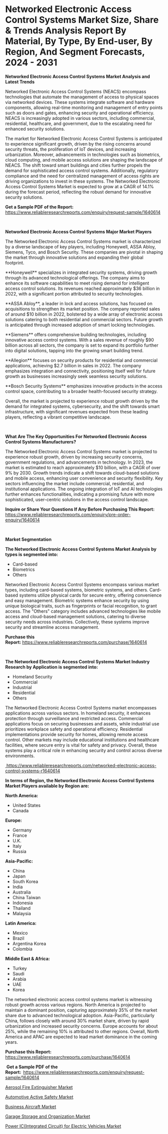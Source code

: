 <p><h1>Networked Electronic Access Control Systems Market Size, Share & Trends Analysis Report By Material, By Type, By End-user, By Region, And Segment Forecasts, 2024 - 2031</h1></p><p><strong>Networked Electronic Access Control Systems Market Analysis and Latest Trends</strong></p>
<p><p>Networked Electronic Access Control Systems (NEACS) encompass technologies that automate the management of access to physical spaces via networked devices. These systems integrate software and hardware components, allowing real-time monitoring and management of entry points such as doors and gates, enhancing security and operational efficiency. NEACS is increasingly adopted in various sectors, including commercial, residential, healthcare, and government, due to the escalating need for enhanced security solutions.</p><p>The market for Networked Electronic Access Control Systems is anticipated to experience significant growth, driven by the rising concerns around security threats, the proliferation of IoT devices, and increasing urbanization. Moreover, advancements in technologies such as biometrics, cloud computing, and mobile access solutions are shaping the landscape of NEACS. The shift toward smart buildings and cities further propels the demand for sophisticated access control systems. Additionally, regulatory compliance and the need for centralized management of access rights are driving organizations to invest in these systems. The Networked Electronic Access Control Systems Market is expected to grow at a CAGR of 14.1% during the forecast period, reflecting the robust demand for innovative security solutions.</p></p>
<p><strong>Get a Sample PDF of the Report:&nbsp;</strong> <a href="https://www.reliableresearchreports.com/enquiry/request-sample/1640614?utm_campaign=32&utm_medium=2&utm_source=Github&utm_content=ia&utm_term=25092024&utm_id=networked-electronic-access-control-systems">https://www.reliableresearchreports.com/enquiry/request-sample/1640614</a></p>
<p>&nbsp;</p>
<p><strong>Networked Electronic Access Control Systems Major Market Players</strong></p>
<p><p>The Networked Electronic Access Control Systems market is characterized by a diverse landscape of key players, including Honeywell, ASSA Abloy, Siemens, Tyco, and Bosch Security. These companies are pivotal in shaping the market through innovative solutions and expanding their global footprint.</p><p>**Honeywell** specializes in integrated security systems, driving growth through its advanced technological offerings. The company aims to enhance its software capabilities to meet rising demand for intelligent access control solutions. Its revenues reached approximately $36 billion in 2022, with a significant portion attributed to security technologies.</p><p>**ASSA Abloy**, a leader in lock and access solutions, has focused on acquisitions to strengthen its market position. The company reported sales of around $10 billion in 2022, bolstered by a wide array of electronic access solutions catering to both residential and commercial sectors. Future growth is anticipated through increased adoption of smart locking technologies.</p><p>**Siemens** offers comprehensive building technologies, including innovative access control systems. With a sales revenue of roughly $90 billion across all sectors, the company is set to expand its portfolio further into digital solutions, tapping into the growing smart building trend.</p><p>**Allegion** focuses on security products for residential and commercial applications, achieving $2.7 billion in sales in 2022. The company emphasizes integration and connectivity, positioning itself well for future growth as businesses increasingly seek seamless security solutions.</p><p>**Bosch Security Systems** emphasizes innovative products in the access control space, contributing to a broader health-focused security strategy. </p><p>Overall, the market is projected to experience robust growth driven by the demand for integrated systems, cybersecurity, and the shift towards smart infrastructure, with significant revenues expected from these leading players, reflecting a vibrant competitive landscape.</p></p>
<p>&nbsp;</p>
<p><strong>What Are The Key Opportunities For Networked Electronic Access Control Systems Manufacturers?</strong></p>
<p><p>The Networked Electronic Access Control Systems market is projected to experience robust growth, driven by increasing security concerns, government regulations, and advancements in technology. In 2023, the market is estimated to reach approximately $10 billion, with a CAGR of over 9% by 2030. Growth trends indicate a shift towards cloud-based solutions and mobile access, enhancing user convenience and security flexibility. Key sectors influencing the market include commercial, residential, and institutional applications. The ongoing integration of IoT and AI technologies further enhances functionalities, indicating a promising future with more sophisticated, user-centric solutions in the access control landscape.</p></p>
<p><strong>Inquire or Share Your Questions If Any Before Purchasing This Report:</strong> <a href="https://www.reliableresearchreports.com/enquiry/pre-order-enquiry/1640614?utm_campaign=32&utm_medium=2&utm_source=Github&utm_content=ia&utm_term=25092024&utm_id=networked-electronic-access-control-systems">https://www.reliableresearchreports.com/enquiry/pre-order-enquiry/1640614</a></p>
<p>&nbsp;</p>
<p><strong>Market Segmentation</strong></p>
<p><strong>The Networked Electronic Access Control Systems Market Analysis by types is segmented into:</strong></p>
<p><ul><li>Card-based</li><li>Biometrics</li><li>Others</li></ul></p>
<p><p>Networked Electronic Access Control Systems encompass various market types, including card-based systems, biometric systems, and others. Card-based systems utilize physical cards for secure entry, offering convenience and easy management. Biometric systems enhance security by using unique biological traits, such as fingerprints or facial recognition, to grant access. The "Others" category includes advanced technologies like mobile access and cloud-based management solutions, catering to diverse security needs across industries. Collectively, these systems improve security and streamline access management.</p></p>
<p><strong>Purchase this Report:&nbsp;</strong><a href="https://www.reliableresearchreports.com/purchase/1640614?utm_campaign=32&utm_medium=2&utm_source=Github&utm_content=ia&utm_term=25092024&utm_id=networked-electronic-access-control-systems">https://www.reliableresearchreports.com/purchase/1640614</a></p>
<p>&nbsp;</p>
<p><strong>The Networked Electronic Access Control Systems Market Industry Research by Application is segmented into:</strong></p>
<p><ul><li>Homeland Security</li><li>Commercial</li><li>Industrial</li><li>Residential</li><li>Others</li></ul></p>
<p><p>The Networked Electronic Access Control Systems market encompasses applications across various sectors. In homeland security, it enhances protection through surveillance and restricted access. Commercial applications focus on securing businesses and assets, while industrial use prioritizes workplace safety and operational efficiency. Residential implementations provide security for homes, allowing remote access control. Other markets may include educational institutions and healthcare facilities, where secure entry is vital for safety and privacy. Overall, these systems play a critical role in enhancing security and control across diverse environments.</p></p>
<p><a href="https://www.reliableresearchreports.com/networked-electronic-access-control-systems-r1640614?utm_campaign=32&utm_medium=2&utm_source=Github&utm_content=ia&utm_term=25092024&utm_id=networked-electronic-access-control-systems">&nbsp;https://www.reliableresearchreports.com/networked-electronic-access-control-systems-r1640614</a></p>
<p><strong>In terms of Region, the Networked Electronic Access Control Systems Market Players available by Region are:</strong></p>
<p>
    <p> <strong> North America: </strong>
        <ul>
            <li>United States</li>
            <li>Canada</li>
        </ul>
        </p> 
    <p> <strong> Europe: </strong>
        <ul>
            <li>Germany</li>
            <li>France</li>
            <li>U.K.</li>
            <li>Italy</li>
            <li>Russia</li>
        </ul>
        </p> 
    <p> <strong> Asia-Pacific: </strong>
        <ul>
            <li>China</li>
            <li>Japan</li>
            <li>South Korea</li>
            <li>India</li>
            <li>Australia</li>
            <li>China Taiwan</li>
            <li>Indonesia</li>
            <li>Thailand</li>
            <li>Malaysia</li>
        </ul>
        </p> 
    <p> <strong> Latin America: </strong>
        <ul>
            <li>Mexico</li>
            <li>Brazil</li>
            <li>Argentina Korea</li>
            <li>Colombia</li>
        </ul>
        </p> 
    <p> <strong> Middle East & Africa: </strong>
        <ul>
            <li>Turkey</li>
            <li>Saudi</li>
            <li>Arabia</li>
            <li>UAE</li>
            <li>Korea</li>
        </ul>
    </p>
    </p>
<p><p>The networked electronic access control systems market is witnessing robust growth across various regions. North America is projected to maintain a dominant position, capturing approximately 35% of the market share due to advanced technological adoption. Asia-Pacific, particularly China, follows closely with around 30% market share, driven by rapid urbanization and increased security concerns. Europe accounts for about 25%, while the remaining 10% is attributed to other regions. Overall, North America and APAC are expected to lead market dominance in the coming years.</p></p>
<p><strong>Purchase this Report: </strong><a href="https://www.reliableresearchreports.com/purchase/1640614?utm_campaign=32&utm_medium=2&utm_source=Github&utm_content=ia&utm_term=25092024&utm_id=networked-electronic-access-control-systems">https://www.reliableresearchreports.com/purchase/1640614</a></p>
<p>&nbsp;<strong>Get a Sample PDF of the Report:&nbsp;&nbsp;</strong><a href="https://www.reliableresearchreports.com/enquiry/request-sample/1640614?utm_campaign=32&utm_medium=2&utm_source=Github&utm_content=ia&utm_term=25092024&utm_id=networked-electronic-access-control-systems">https://www.reliableresearchreports.com/enquiry/request-sample/1640614</a></p>
<p><strong></strong></p>
<p><p><a href="https://issuu.com/reportprime-2/docs/aerosol-fire-extinguisher-market-si_d7776f0dbe5286?utm_campaign=32&utm_medium=2&utm_source=Github&utm_content=ia&utm_term=25092024&utm_id=networked-electronic-access-control-systems">Aerosol Fire Extinguisher Market</a></p><p><a href="https://www.linkedin.com/pulse/insights-automotive-active-safety-market-players-size-geographical-oe1hf?utm_campaign=32&utm_medium=2&utm_source=Github&utm_content=ia&utm_term=25092024&utm_id=networked-electronic-access-control-systems">Automotive Active Safety Market</a></p><p><a href="https://www.linkedin.com/pulse/global-business-aircraft-market-trends-insights-growth-opportunities-yukjf?utm_campaign=32&utm_medium=2&utm_source=Github&utm_content=ia&utm_term=25092024&utm_id=networked-electronic-access-control-systems">Business Aircraft Market</a></p><p><a href="https://issuu.com/reportprime-2/docs/garage-storage-and-organization-mar_5ab97ba61a486b?utm_campaign=32&utm_medium=2&utm_source=Github&utm_content=ia&utm_term=25092024&utm_id=networked-electronic-access-control-systems">Garage Storage and Organization Market</a></p><p><a href="https://github.com/irfadac/Market-Research-Report-List-5/blob/main/power-icintegrated-circuit-for-electric-vehicles-market.md?utm_campaign=32&utm_medium=2&utm_source=Github&utm_content=ia&utm_term=25092024&utm_id=networked-electronic-access-control-systems">Power IC(Integrated Circuit) for Electric Vehicles Market</a></p></p>